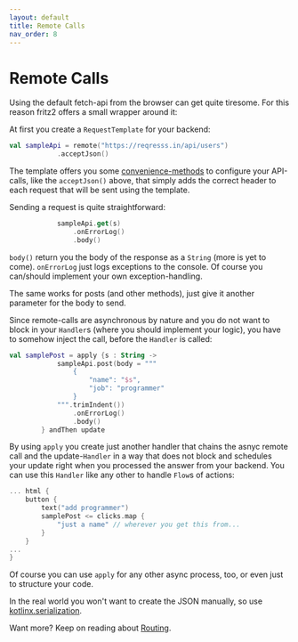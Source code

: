 ```yaml
---
layout: default
title: Remote Calls
nav_order: 8
---
```

# Remote Calls

Using the default fetch-api from the browser can get quite tiresome. For this reason fritz2 offers a small wrapper around it:

At first you create a `RequestTemplate` for your backend:
```kotlin
val sampleApi = remote("https://reqresss.in/api/users")
            .acceptJson()
```
The template offers you some [convenience-methods](https://jwstegemann.github.io/fritz2/dokka/fritz2/io.fritz2.remote/-request-template/) to configure your API-calls, like the `acceptJson()` above, that simply adds the correct header to each request that will be sent using the template.

Sending a request is quite straightforward:
```kotlin
            sampleApi.get(s)
                .onErrorLog()
                .body()
```
`body()` return you the body of the response as a `String` (more is yet to come). `onErrorLog` just logs exceptions to the console. Of course you can/should implement your own exception-handling. 

The same works for posts (and other methods), just give it another parameter for the body to send.

Since remote-calls are asynchronous by nature and you do not want to block in your `Handler`s (where you should implement your logic), you have to somehow inject the call, before the `Handler` is called:

```kotlin
val samplePost = apply {s : String ->
            sampleApi.post(body = """
                {
                    "name": "$s",
                    "job": "programmer"
                }
            """.trimIndent())
                .onErrorLog()
                .body()
        } andThen update
``` 

By using `apply` you create just another handler that chains the asnyc remote call and the update-`Handler` in a way that does not block and schedules your update right when you processed the answer from your backend. You can use this `Handler` like any other to handle `Flow`s of actions:

```kotlin
... html {
    button {
        text("add programmer")
        samplePost <= clicks.map {
            "just a name" // wherever you get this from...
        }
    }
...
}
```
Of course you can use `apply` for any other async process, too, or even just to structure your code. 

In the real world you won't want to create the JSON manually, so use [kotlinx.serialization](https://github.com/Kotlin/kotlinx.serialization).

Want more? Keep on reading about [Routing](Routing.html).